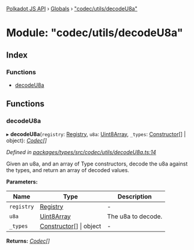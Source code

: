 [Polkadot JS API](../README.md) › [Globals](../globals.md) › ["codec/utils/decodeU8a"](_codec_utils_decodeu8a_.md)

# Module: "codec/utils/decodeU8a"

## Index

### Functions

* [decodeU8a](_codec_utils_decodeu8a_.md#decodeu8a)

## Functions

###  decodeU8a

▸ **decodeU8a**(`registry`: [Registry](../interfaces/_types_registry_.registry.md), `u8a`: [Uint8Array](../classes/_codec_raw_.raw.md#static-uint8array), `_types`: [Constructor](../interfaces/_types_codec_.constructor.md)[] | object): *[Codec](../interfaces/_types_codec_.codec.md)[]*

*Defined in [packages/types/src/codec/utils/decodeU8a.ts:14](https://github.com/polkadot-js/api/blob/3665690444/packages/types/src/codec/utils/decodeU8a.ts#L14)*

Given an u8a, and an array of Type constructors, decode the u8a against the
types, and return an array of decoded values.

**Parameters:**

Name | Type | Description |
------ | ------ | ------ |
`registry` | [Registry](../interfaces/_types_registry_.registry.md) | - |
`u8a` | [Uint8Array](../classes/_codec_raw_.raw.md#static-uint8array) | The u8a to decode. |
`_types` | [Constructor](../interfaces/_types_codec_.constructor.md)[] &#124; object | - |

**Returns:** *[Codec](../interfaces/_types_codec_.codec.md)[]*
